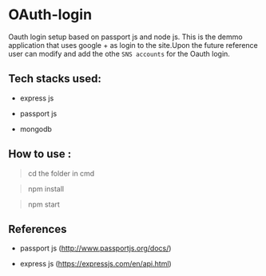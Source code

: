 # OAuth-login

Oauth login setup based on passport js and node js. This is the demmo application that uses google + as login to the site.Upon the future reference
user can modify and add the othe `SNS accounts` for the Oauth login.

## Tech stacks used:
- express js

- passport js

- mongodb

## How to use :
 
 > cd the folder in cmd
 
 > npm install
 
 > npm start
 
 
 ## References
 
 - passport js (http://www.passportjs.org/docs/)
 
 - express js (https://expressjs.com/en/api.html)
